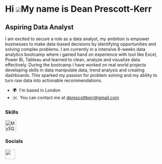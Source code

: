 Hi ![](https://user-images.githubusercontent.com/18350557/176309783-0785949b-9127-417c-8b55-ab5a4333674e.gif)My name is Dean Prescott-Kerr
==========================================================================================================================================

Aspiring Data Analyst
---------------------

I am excited to secure a role as a data analyst, my ambition is empower businesses to make data-based decisions by identifying opportunities and solving complex problems. I am currently in a intensive 8-weeks data analytics bootcamp where i gained hand on experience with tool like Excel, Power Bi, Tableau and learned to clean, analyze and visualize data effectively. During the bootcamp i have worked on real world projects developing skills in data manipulate data, trend analysis and creating dashboards. This sparked my passion for problem solving and my ability to turn raw data into actionable recommendations.

* 🌍  I'm based in London
* ✉️  You can contact me at [dprescottkerr@gmail.com](mailto:dprescottkerr@gmail.com)

### Skills


<p align="left">
<a href="https://www.mysql.com/" target="_blank" rel="noreferrer"><img src="https://raw.githubusercontent.com/danielcranney/readme-generator/main/public/icons/skills/mysql-colored.svg" width="36" height="36" alt="MySQL" /></a>
</p>


### Socials

<p align="left"> <a href="https://www.linkedin.com/in/www.linkedin.com/in/dean-prescott-kerr-366b00182" target="_blank" rel="noreferrer"> <picture> <source media="(prefers-color-scheme: dark)" srcset="https://raw.githubusercontent.com/danielcranney/readme-generator/main/public/icons/socials/linkedin-dark.svg" /> <source media="(prefers-color-scheme: light)" srcset="https://raw.githubusercontent.com/danielcranney/readme-generator/main/public/icons/socials/linkedin.svg" /> <img src="https://raw.githubusercontent.com/danielcranney/readme-generator/main/public/icons/socials/linkedin.svg" width="32" height="32" /> </picture> </a></p>
